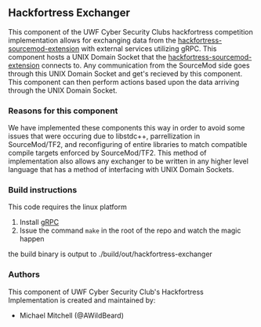 ## Hackfortress Exchanger
This component of the UWF Cyber Security Clubs hackfortress competition implementation allows 
for exchanging data from the [hackfortress-sourcemod-extension](https://github.com/UWFCybernauts/hackfortress-sourcemod-extension)
with external services utilizing gRPC. This component hosts a UNIX Domain Socket that the
[hackfortress-sourcemod-extension](https://github.com/UWFCybernauts/hackfortress-sourcemod-extension)
connects to. Any communication from the SourceMod side goes through this UNIX Domain Socket
and get's recieved by this component. This component can then perform actions based upon the data
arriving through the UNIX Domain Socket. 

### Reasons for this component
We have implemented these components this way in order to avoid some issues that were occuring due 
to libstdc++, parrellization in SourceMod/TF2, and reconfiguring of entire libraries to match
compatible compile targets enforced by SourceMod/TF2. This method of implementation also allows
any exchanger to be written in any higher level language that has a method of interfacing with 
UNIX Domain Sockets. 

### Build instructions
This code requires the linux platform
1) Install [gRPC](https://grpc.io)
2) Issue the command `make` in the root of the repo and watch the magic happen

the build binary is output to ./build/out/hackfortress-exchanger

### Authors
This component of UWF Cyber Security Club's Hackfortress Implementation is created and maintained 
by:
* Michael Mitchell (@AWildBeard)
